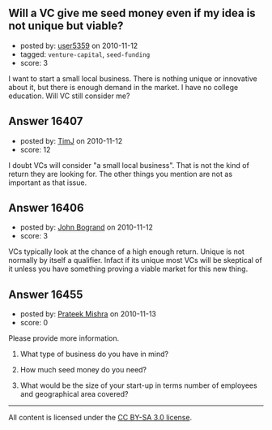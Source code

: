 ## Will a VC give me seed money even if my idea is not unique but viable?

- posted by: [user5359](https://stackexchange.com/users/-1/5359-user5359) on 2010-11-12
- tagged: `venture-capital`, `seed-funding`
- score: 3

I want to start a small local business. There is nothing unique or innovative about it, but there is enough demand in the market. I have no college education. Will VC still consider me?


## Answer 16407

- posted by: [TimJ](https://stackexchange.com/users/-1/1172-timj) on 2010-11-12
- score: 12

I doubt VCs will consider "a small local business". That is not the kind of return they are looking for. The other things you mention are not as important as that issue.


## Answer 16406

- posted by: [John Bogrand](https://stackexchange.com/users/-1/3577-john-bogrand) on 2010-11-12
- score: 3

VCs typically look at the chance of a high enough return.  Unique is not normally by itself a qualifier.  Infact if its unique most VCs will be skeptical of it unless you have something proving a viable market for this new thing.


## Answer 16455

- posted by: [Prateek Mishra](https://stackexchange.com/users/-1/5208-prateek-mishra) on 2010-11-13
- score: 0

Please provide more information.

1. What type of business do you have in mind?

2. How much seed money do you need?

3. What would be the size of your start-up in terms number of employees and geographical area covered?



---

All content is licensed under the [CC BY-SA 3.0 license](https://creativecommons.org/licenses/by-sa/3.0/).
